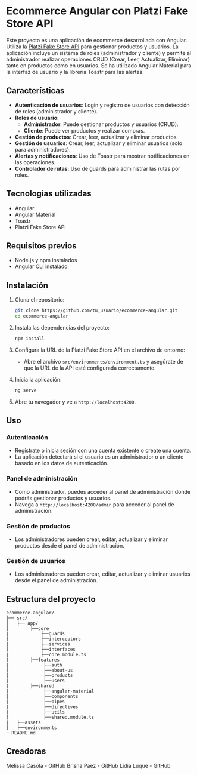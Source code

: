 # Ecommerce Angular con Platzi Fake Store API

Este proyecto es una aplicación de ecommerce desarrollada con Angular. Utiliza la [Platzi Fake Store API](https://fakeapi.platzi.com/) para gestionar productos y usuarios. La aplicación incluye un sistema de roles (administrador y cliente) y permite al administrador realizar operaciones CRUD (Crear, Leer, Actualizar, Eliminar) tanto en productos como en usuarios. Se ha utilizado Angular Material para la interfaz de usuario y la librería Toastr para las alertas.

## Características

- **Autenticación de usuarios**: Login y registro de usuarios con detección de roles (administrador y cliente).
- **Roles de usuario**:
  - **Administrador**: Puede gestionar productos y usuarios (CRUD).
  - **Cliente**: Puede ver productos y realizar compras.
- **Gestión de productos**: Crear, leer, actualizar y eliminar productos.
- **Gestión de usuarios**: Crear, leer, actualizar y eliminar usuarios (solo para administradores).
- **Alertas y notificaciones**: Uso de Toastr para mostrar notificaciones en las operaciones.
- **Controlador de rutas**: Uso de guards para administrar las rutas por roles.

## Tecnologías utilizadas

- Angular
- Angular Material
- Toastr
- Platzi Fake Store API

## Requisitos previos

- Node.js y npm instalados
- Angular CLI instalado

## Instalación

1. Clona el repositorio:
    ```bash
    git clone https://github.com/tu_usuario/ecommerce-angular.git
    cd ecommerce-angular
    ```

2. Instala las dependencias del proyecto:
    ```bash
    npm install
    ```

3. Configura la URL de la Platzi Fake Store API en el archivo de entorno:
    - Abre el archivo `src/environments/environment.ts` y asegúrate de que la URL de la API esté configurada correctamente.

4. Inicia la aplicación:
    ```bash
    ng serve
    ```

5. Abre tu navegador y ve a `http://localhost:4200`.

## Uso

### Autenticación

- Regístrate o inicia sesión con una cuenta existente o create una cuenta.
- La aplicación detectará si el usuario es un administrador o un cliente basado en los datos de autenticación.

### Panel de administración

- Como administrador, puedes acceder al panel de administración donde podrás gestionar productos y usuarios.
- Navega a `http://localhost:4200/admin` para acceder al panel de administración.

### Gestión de productos

- Los administradores pueden crear, editar, actualizar y eliminar productos desde el panel de administración.

### Gestión de usuarios

- Los administradores pueden crear, editar, actualizar y eliminar usuarios desde el panel de administración.

## Estructura del proyecto

```plaintext
ecommerce-angular/
├── src/
│   ├── app/
|        ├──core
|            ├──guards
|            ├──interceptors
|            ├──services
|            ├──interfaces
|            ├──core.module.ts
|        ├──features
|             ├──auth
|             ├──about-us
|             ├──products
|             ├──users
|        ├──shared
|             ├──angular-material
|             ├──components
|             ├──pipes
|             ├──directives
|             ├──utils
|             ├──shared.module.ts
|   ├──assets
|   ├──environments
─ README.md         

````

## Creadoras

Melissa Casola - GitHub
Brisna Paez - GitHub
Lidia Luque - GitHub